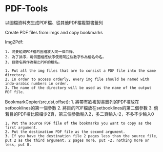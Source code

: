 # PDF-Tools
以圖檔資料夾生成PDF檔、從其他PDF檔複製書籤列

Create PDF files from imgs and copy bookmarks


Img2Pdf:

	1. 將要組成PDF檔的圖檔放入同一個目錄。
	2. 為了排序，每個圖檔應依序使用阿拉伯數字作為檔名命名。
	3. 目錄名將作為輸出PDF的檔名。

	1. Put all the img files that are to consist a PDF file into the same directory.
	2. In order to access orderly, every img file should be named with indo-arabic numbers in order.
	3. The name of the directory will be used as the name of the output PDF file.

BookmarkCopier(src,dst,offset):
	1. 將帶有欲複製書籤列的PDF檔放在setbooklines的第一個參數
	2. 將目的PDF檔放在setbooklines的第二個參數
	3. 倘若目的PDF檔比原檔少2頁，第三個參數輸入2，多二頁輸入-2，不多不少輸入0

	1. Put the source PDF file of the bookmarks you want to copy as the first argument.
	2. Put the destination PDF file as the second argument.
	3. If you have the destination file 2 pages less than the source file, put 2 as the third argument; 2 pages more, put -2; nothing more or less, put 0.